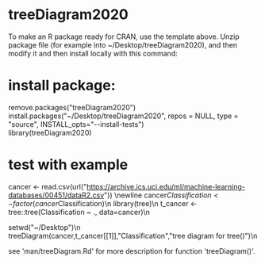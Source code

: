 # treeDiagram2020

To make an R package ready for CRAN, use the template above. 
Unzip package file (for example into ~/Desktop/treeDiagram2020), and then modify it and then install locally with this command: 

# install package:
remove.packages("treeDiagram2020") \
install.packages("~/Desktop/treeDiagram2020", repos = NULL, type = "source", INSTALL_opts="--install-tests") \
library(treeDiagram2020)
  
# test with example
cancer <- read.csv(url("https://archive.ics.uci.edu/ml/machine-learning-databases/00451/dataR2.csv")) \newline
cancer$Classification <- factor(cancer$Classification)\n
library(tree)\n
t_cancer <- tree::tree(Classification ~ ., data=cancer)\n

setwd("~/Desktop")\n
treeDiagram(cancer,t_cancer[[1]],"Classification","tree diagram for tree()")\n

see 'man/treeDiagram.Rd' for more description for function 'treeDiagram()'.
